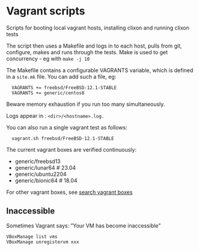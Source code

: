 Vagrant scripts
===============
Scripts for booting local vagrant hosts, installing clixon and running clixon tests

The script then uses a Makefile and logs in to each host, pulls from
git, configure, makes and runs through the tests. Make is used to get
concurrency - eg with `make -j 10`

The Makefile contains a configurable VAGRANTS variable, which is defined
in a `site.mk` file. You can add such a file, eg:
```
  VAGRANTS += freebsd/FreeBSD-12.1-STABLE
  VAGRANTS += generic/centos8
```

Beware memory exhaustion if you run too many simultaneously.

Logs appear in : `<dir>/<hostname>.log.`

You can also run a single vagrant test as follows:
```
  vagrant.sh freebsd/FreeBSD-12.1-STABLE
```

The current vagrant boxes are verified continuously:
* generic/freebsd13
* generic/lunar64 # 23.04
* generic/ubuntu2204
* generic/bionic64 # 18.04

For other vagrant boxes, see [search vagrant boxes](https://vagrantcloud.com/search)

Inaccessible
------------
Sometimes Vagrant says: ”Your VM has become inaccessible”

```
VBoxManage list vms
VBoxManage unregistervm xxx
```
